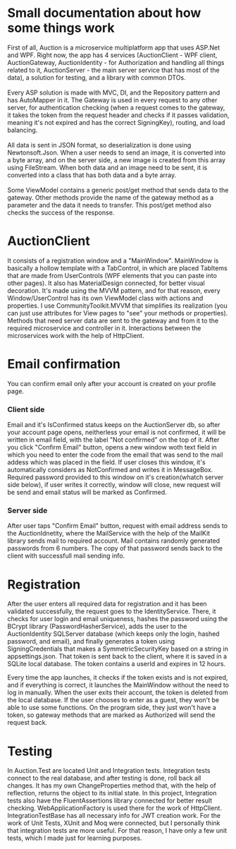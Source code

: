 <b><h1>Small documentation about how some things work</h1></b>
First of all, Auction is a microservice multiplatform app that uses ASP.Net and WPF. Right now, the app has 4 services (AuctionClient - WPF client, AuctionGateway, AuctionIdentity - for Authorization and handling all things related to it, AuctionServer - the main server service that has most of the data), a solution for testing, and a library with common DTOs.<br><br>
Every ASP solution is made with MVC, DI, and the Repository pattern and has AutoMapper in it. The Gateway is used in every request to any other server, for authentication checking (when a request comes to the gateway, it takes the token from the request header and checks if it passes validation, meaning it's not expired and has the correct SigningKey), routing, and load balancing. <br><br>
All data is sent in JSON format, so deserialization is done using Newtonsoft.Json. When a user needs to send an image, it is converted into a byte array, and on the server side, a new image is created from this array using FileStream. When both data and an image need to be sent, it is converted into a class that has both data and a byte array.<br><br>
Some ViewModel contains a generic post/get method that sends data to the gateway. Other methods provide the name of the gateway method as a parameter and the data it needs to transfer. This post/get method also checks the success of the response.

<b><h1>AuctionClient</h1></b>
It consists of a registration window and a "MainWindow". MainWindow is basically a hollow template with a TabControl, in which are placed TabItems that are made from UserControls (WPF elements that you can paste into other pages). It also has MaterialDesign connected, for better visual decoration. It's made using the MVVM pattern, and for that reason, every Window/UserControl has its own ViewModel class with actions and properties. I use CommunityToolkit.MVVM that simplifies its realization (you can just use attributes for View pages to "see" your methods or properties). Methods that need server data are sent to the gateway and from it to the required microservice and controller in it. Interactions between the microservices work with the help of HttpClient.

<b><h1>Email confirmation</h1></b>
You can confirm email only after your account is created on your profile page.

<h3>Client side</h3>
Email and it's IsConfirmed status keeps on the AuctionServer db, so after your account page opens, neitherless your email is not confirmed, it will be written in email field, with the label "Not confirmed" on the top of it. After you click "Confirm Email" button, opens a new window woth text field in which you need to enter the code from the email that was send to the mail addess which was placed in the field. If user closes this window, it's automatically considers as NotConfirmed and writes it in MessageBox. Required password provided to this window on it's creation(whatch server side below), if user writes it correctly, window will close, new request will be send and email status will be marked as Confirmed.<br>

<h3>Server side</h3>
After user taps "Confirm Email" button, request with email address sends to the AuctionIdnetity, where the MailService with the help of the MailKit library sends mail to required account. Mail contains randomly generated passwords from 6 numbers. The copy of that password sends back to the client with successfull mail sending info.

<b><h1>Registration</h1></b>
After the user enters all required data for registration and it has been validated successfully, the request goes to the IdentityService. There, it checks for user login and email uniqueness, hashes the password using the BCrypt library (PasswordHasherService), adds the user to the AuctionIdentity SQLServer database (which keeps only the login, hashed password, and email), and finally generates a token using SigningCredentials that makes a SymmetricSecurityKey based on a string in appsettings.json. That token is sent back to the client, where it is saved in a SQLite local database. The token contains a userId and expires in 12 hours.<br>

Every time the app launches, it checks if the token exists and is not expired, and if everything is correct, it launches the MainWindow without the need to log in manually. When the user exits their account, the token is deleted from the local database. If the user chooses to enter as a guest, they won't be able to use some functions. On the program side, they just won't have a token, so gateway methods that are marked as Authorized will send the request back.

<b><h1>Testing</h1></b>
In Auction.Test are located Unit and Integration tests. Integration tests connect to the real database, and after testing is done, roll back all changes. It has my own ChangeProperties method that, with the help of reflection, returns the object to its initial state. In this project, Integration tests also have the FluentAssertions library connected for better result checking. WebApplicationFactory is used there for the work of HttpClient. IntegrationTestBase has all necessary info for JWT creation work. For the work of Unit Tests, XUnit and Moq were connected, but I personally think that integration tests are more useful. For that reason, I have only a few unit tests, which I made just for learning purposes.
